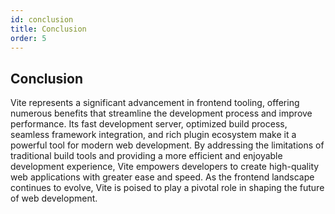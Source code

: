 ```yaml
---
id: conclusion
title: Conclusion
order: 5
---
```


## Conclusion

Vite represents a significant advancement in frontend tooling, offering numerous
benefits that streamline the development process and improve performance. Its
fast development server, optimized build process, seamless framework
integration, and rich plugin ecosystem make it a powerful tool for modern web
development. By addressing the limitations of traditional build tools and
providing a more efficient and enjoyable development experience, Vite empowers
developers to create high-quality web applications with greater ease and speed.
As the frontend landscape continues to evolve, Vite is poised to play a pivotal
role in shaping the future of web development.
